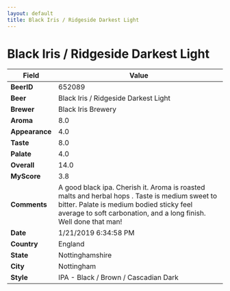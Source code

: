 ```yaml
---
layout: default
title: Black Iris / Ridgeside Darkest Light
---
```


# Black Iris / Ridgeside Darkest Light

| Field         | Value     |
|---------------|-----------|
| **BeerID** | 652089 |
| **Beer** | Black Iris / Ridgeside Darkest Light |
| **Brewer** | Black Iris Brewery |
| **Aroma** | 8.0 |
| **Appearance** | 4.0 |
| **Taste** | 8.0 |
| **Palate** | 4.0 |
| **Overall** | 14.0 |
| **MyScore** | 3.8 |
| **Comments** | A good black ipa.  Cherish it.  Aroma is roasted malts and herbal hops . Taste is medium sweet to bitter. Palate is medium bodied sticky feel average to soft carbonation, and a long finish. Well done that man! |
| **Date** | 1/21/2019 6:34:58 PM |
| **Country** | England |
| **State** | Nottinghamshire |
| **City** | Nottingham |
| **Style** | IPA - Black / Brown / Cascadian Dark |
